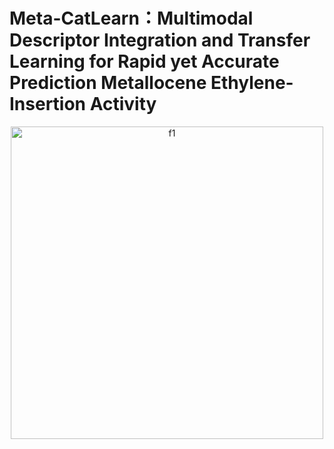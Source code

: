 # Meta-CatLearn：Multimodal Descriptor Integration and Transfer Learning for Rapid yet Accurate Prediction Metallocene Ethylene-Insertion Activity
<div align="center">
  <img width="500" alt="f1" src="https://github.com/user-attachments/assets/67170faa-372c-4a3c-bf57-f60dbb601df7" />
</div>
